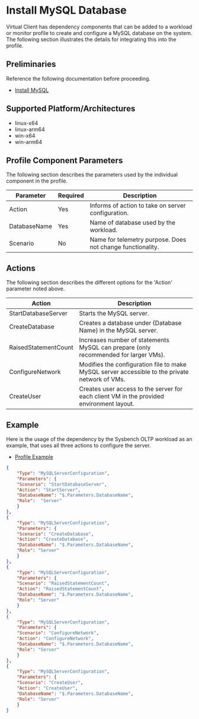 # Install MySQL Database
Virtual Client has dependency components that can be added to a workload or monitor profile to create and configure a MySQL database on the system. The following section illustrates the
details for integrating this into the profile.

## Preliminaries
Reference the following documentation before proceeding.

* [Install MySQL](https://microsoft.github.io/VirtualClient/docs/dependencies/install-mysql)

## Supported Platform/Architectures
* linux-x64
* linux-arm64
* win-x64
* win-arm64

## Profile Component Parameters
The following section describes the parameters used by the individual component in the profile.

| **Parameter** | **Required** | **Description**                                                                                                 |
|---------------|--------------|-----------------------------------------------------------------------------------------------------------------|
| Action        | Yes          | Informs of action to take on server configuration.                                                              |
| DatabaseName  | Yes          | Name of database used by the workload.                                                                          |
| Scenario      | No           | Name for telemetry purpose. Does not change functionality.                                                      |

## Actions
The following section describes the different options for the 'Action' parameter noted above.

| **Action**                 | **Description**                                                                                                 |
|----------------------------|-----------------------------------------------------------------------------------------------------------------|
| StartDatabaseServer        | Starts the MySQL server.                                                                                        |
| CreateDatabase             | Creates a database under {Database Name} in the MySQL server.                                                   |
| RaisedStatementCount       | Increases number of statements MySQL can prepare (only recommended for larger VMs).                             |
| ConfigureNetwork           | Modifies the configuration file to make MySQL server accessible to the private network of VMs.                  |
| CreateUser                 | Creates user access to the server for each client VM in the provided environment layout.                        |

## Example
Here is the usage of the dependency by the Sysbench OLTP workload as an example, that uses all three actions to configure the server.

* [Profile Example](https://github.com/microsoft/VirtualClient/blob/main/src/VirtualClient/VirtualClient.Main/profiles/PERF-MYSQL-SYSBENCH-OLTP.json)

<div class="code-section">

```json
{
    "Type": "MySQLServerConfiguration",
    "Parameters": {
    "Scenario": "StartDatabaseServer",
    "Action": "StartServer",
    "DatabaseName": "$.Parameters.DatabaseName",
    "Role":  "Server"
    }
},
{
    "Type": "MySQLServerConfiguration",
    "Parameters": {
    "Scenario": "CreateDatabase",
    "Action": "CreateDatabase",
    "DatabaseName": "$.Parameters.DatabaseName",
    "Role": "Server"
    }
},
{
    "Type": "MySQLServerConfiguration",
    "Parameters": {
    "Scenario": "RaisedStatementCount",
    "Action": "RaisedStatementCount",
    "DatabaseName": "$.Parameters.DatabaseName",
    "Role": "Server"
    }
},
{
    "Type": "MySQLServerConfiguration",
    "Parameters": {
    "Scenario": "ConfigureNetwork",
    "Action": "ConfigureNetwork",
    "DatabaseName": "$.Parameters.DatabaseName",
    "Role": "Server"
    }
},
{
    "Type": "MySQLServerConfiguration",
    "Parameters": {
    "Scenario": "CreateUser",
    "Action": "CreateUser",
    "DatabaseName": "$.Parameters.DatabaseName",
    "Role": "Server"
    }
}
```
</div>
